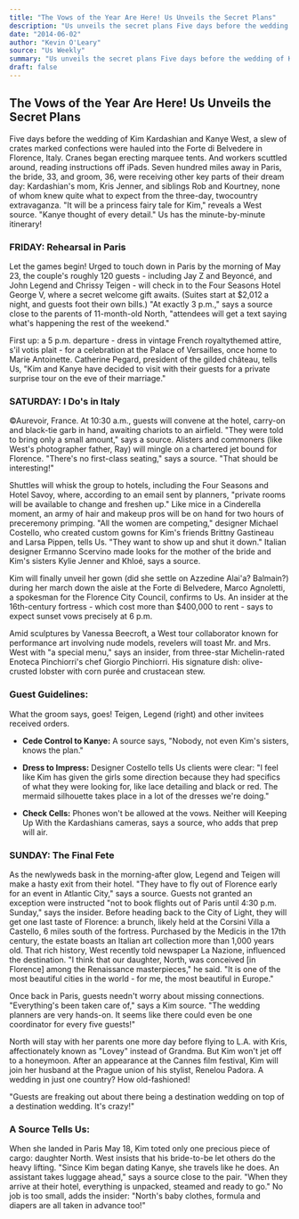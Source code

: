 ```yaml
---
title: "The Vows of the Year Are Here! Us Unveils the Secret Plans"
description: "Us unveils the secret plans Five days before the wedding of Kim Kardashian and Kanye West. The bride, 33, and groom, 36, were receiving other key parts of their dream day. \"It will be a princess fairy..."
date: "2014-06-02"
author: "Kevin O'Leary"
source: "Us Weekly"
summary: "Us unveils the secret plans Five days before the wedding of Kim Kardashian and Kanye West. The bride, 33, and groom, 36, were receiving other key parts of their dream day. \"It will be a princess fairy tale for Kim,\" reveals a West source."
draft: false
---
```


## The Vows of the Year Are Here! Us Unveils the Secret Plans

Five days before the wedding of Kim Kardashian and Kanye West, a slew of crates marked confections were hauled into the Forte di Belvedere in Florence, Italy. Cranes began erecting marquee tents. And workers scuttled around, reading instructions off iPads. Seven hundred miles away in Paris, the bride, 33, and groom, 36, were receiving other key parts of their dream day: Kardashian's mom, Kris Jenner, and siblings Rob and Kourtney, none of whom knew quite what to expect from the three-day, twocountry extravaganza. "It will be a princess fairy tale for Kim," reveals a West source. "Kanye thought of every detail." Us has the minute-by-minute itinerary!

### FRIDAY: Rehearsal in Paris

Let the games begin! Urged to touch down in Paris by the morning of May 23, the couple's roughly 120 guests - including Jay Z and Beyoncé, and John Legend and Chrissy Teigen - will check in to the Four Seasons Hotel George V, where a secret welcome gift awaits. (Suites start at $2,012 a night, and guests foot their own bills.) "At exactly 3 p.m.," says a source close to the parents of 11-month-old North, "attendees will get a text saying what's happening the rest of the weekend."

First up: a 5 p.m. departure - dress in vintage French royaltythemed attire, s'il votis plait - for a celebration at the Palace of Versailles, once home to Marie Antoinette. Catherine Pegard, president of the gilded château, tells Us, "Kim and Kanye have decided to visit with their guests for a private surprise tour on the eve of their marriage."

### SATURDAY: I Do's in Italy

©Aurevoir, France. At 10:30 a.m., guests will convene at the hotel, carry-on and black-tie garb in hand, awaiting chariots to an airfield. "They were told to bring only a small amount," says a source. Alisters and commoners (like West's photographer father, Ray) will mingle on a chartered jet bound for Florence. "There's no first-class seating," says a source. "That should be interesting!"

Shuttles will whisk the group to hotels, including the Four Seasons and Hotel Savoy, where, according to an email sent by planners, "private rooms will be available to change and freshen up." Like mice in a Cinderella moment, an army of hair and makeup pros will be on hand for two hours of preceremony primping. "All the women are competing," designer Michael Costello, who created custom gowns for Kim's friends Brittny Gastineau and Larsa Pippen, tells Us. "They want to show up and shut it down." Italian designer Ermanno Scervino made looks for the mother of the bride and Kim's sisters Kylie Jenner and Khloé, says a source.

Kim will finally unveil her gown (did she settle on Azzedine Alai'a? Balmain?) during her march down the aisle at the Forte di Belvedere, Marco Agnoletti, a spokesman for the Florence City Council, confirms to Us. An insider at the 16th-century fortress - which cost more than $400,000 to rent - says to expect sunset vows precisely at 6 p.m.

Amid sculptures by Vanessa Beecroft, a West tour collaborator known for performance art involving nude models, revelers will toast Mr. and Mrs. West with "a special menu," says an insider, from three-star Michelin-rated Enoteca Pinchiorri's chef Giorgio Pinchiorri. His signature dish: olive-crusted lobster with corn purée and crustacean stew.

### Guest Guidelines:

What the groom says, goes! Teigen, Legend (right) and other invitees received orders.

- **Cede Control to Kanye:** A source says, "Nobody, not even Kim's sisters, knows the plan."

- **Dress to Impress:** Designer Costello tells Us clients were clear: "I feel like Kim has given the girls some direction because they had specifics of what they were looking for, like lace detailing and black or red. The mermaid silhouette takes place in a lot of the dresses we're doing."

* **Check Cells:** Phones won't be allowed at the vows. Neither will Keeping Up With the Kardashians cameras, says a source, who adds that prep will air.

### SUNDAY: The Final Fete

As the newlyweds bask in the morning-after glow, Legend and Teigen will make a hasty exit from their hotel. "They have to fly out of Florence early for an event in Atlantic City," says a source. Guests not granted an exception were instructed "not to book flights out of Paris until 4:30 p.m. Sunday," says the insider. Before heading back to the City of Light, they will get one last taste of Florence: a brunch, likely held at the Corsini Villa a Castello, 6 miles south of the fortress. Purchased by the Medicis in the 17th century, the estate boasts an Italian art collection more than 1,000 years old. That rich history, West recently told newspaper La Nazione, influenced the destination. "I think that our daughter, North, was conceived [in Florence] among the Renaissance masterpieces," he said. "It is one of the most beautiful cities in the world - for me, the most beautiful in Europe."

Once back in Paris, guests needn't worry about missing connections. "Everything's been taken care of," says a Kim source. "The wedding planners are very hands-on. It seems like there could even be one coordinator for every five guests!"

North will stay with her parents one more day before flying to L.A. with Kris, affectionately known as "Lovey" instead of Grandma. But Kim won't jet off to a honeymoon. After an appearance at the Cannes film festival, Kim will join her husband at the Prague union of his stylist, Renelou Padora. A wedding in just one country? How old-fashioned!

"Guests are freaking out about there being a destination wedding on top of a destination wedding. It's crazy!"

### A Source Tells Us:

When she landed in Paris May 18, Kim toted only one precious piece of cargo: daughter North. West insists that his bride-to-be let others do the heavy lifting. "Since Kim began dating Kanye, she travels like he does. An assistant takes luggage ahead," says a source close to the pair. "When they arrive at their hotel, everything is unpacked, steamed and ready to go." No job is too small, adds the insider: "North's baby clothes, formula and diapers are all taken in advance too!"
